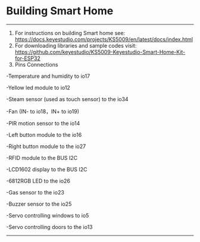# Building Smart Home
---
1. For instructions on building Smart home see: https://docs.keyestudio.com/projects/KS5009/en/latest/docs/index.html
2. For downloading libraries and sample codes visit: https://github.com/keyestudio/KS5009-Keyestudio-Smart-Home-Kit-for-ESP32
3. Pins Connections

-Temperature and humidity to io17

-Yellow led module to io12 

-Steam sensor (used as touch sensor)  to the io34

-Fan (IN- to io18，IN+ to io19)

-PIR motion sensor to the io14

-Left button module to the io16

-Right button module to the io27 

-RFID module to the BUS I2C 

-LCD1602 display to the BUS I2C

-6812RGB LED to the io26

-Gas sensor to the io23

-Buzzer sensor to the io25

-Servo controlling windows to io5

-Servo controlling doors to the io13

---
